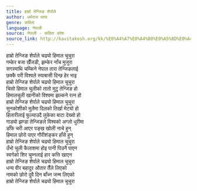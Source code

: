 ```yaml
---
title: हाम्रो तेन्जिङ शेर्पाले
author: धर्मराज थापा
genre: कविता
language: नेपाली
source: नेपाली - कविता कोश
source_link: http://kavitakosh.org/kk/%E0%A4%A7%E0%A4%B0%E0%A5%8D%E0%A4%AE%E0%A4%B0%E0%A4%BE%E0%A4%9C_%E0%A4%A5%E0%A4%BE%E0%A4%AA%E0%A4%BE
---
```


हाम्रो तेन्जिङ शेर्पाले चढ्यो हिमाल चुचुरा  
गम्केर बजा खैँजडी, झम्केर नाँच मुजुरा  
सगरमाथि चम्किने नेपाल तारा तेन्जिङलाई  
छक्कै परी विश्वले स्याबासी दिन्छ हेर भाइ  
हाम्रो तेन्जिङ शेर्पाले चढ्यो हिमाल चुचुरा  
चिसो हिमाल चुलीको तातो मुटु तेन्जिङ हो  
हिमालचुली खानीको विश्वमा झल्कने रत्न हो  
हाम्रो तेन्जिङ शेर्पाले चढ्यो हिमाल चुचुरा  
सुनकोशीको मुलैमा दिलको तिर्खा मेट्यो हो  
हिलारीलाई फुल्याउदै लुकेका बाटा देख्यो हो  
गाड्यो झण्डा तेन्जिङले विश्वको अग्लो धुरीमा  
डाँफे चरी आएर पङ्ख खोली नाचे हुन्  
हिमाल छोरो पाएर गौरीशंङ्कर हाँसे हुन्  
हाम्रो तेन्जिङ शेर्पाले चढ्यो हिमाल चुचुरा  
उँभो चुली कैलाशमा होइ पानी पिउनै पाएन  
स्वर्गको शिर चुम्नलाई हार कत्ति खाएन  
हाम्रो तेन्जिङ शेर्पाले चढ्यो हिमाल चुचुरा  
धन्य वीर बहादुर औतार तैँले लिएको  
नामको छोरो दुवै दिन बाँच्न जन्म लिएको  
हाम्रो तेन्जिङ शेर्पाले चढ्यो हिमाल चुचुरा
